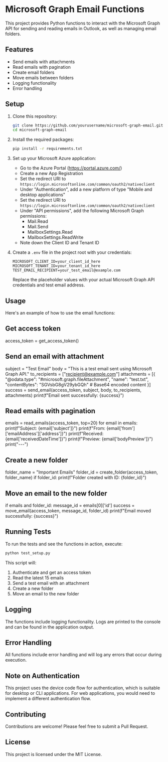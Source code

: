 # Microsoft Graph Email Functions

This project provides Python functions to interact with the Microsoft Graph API for sending and reading emails in Outlook, as well as managing email folders.

## Features

- Send emails with attachments
- Read emails with pagination
- Create email folders
- Move emails between folders
- Logging functionality
- Error handling

## Setup

1. Clone this repository:
   ```bash
   git clone https://github.com/yourusername/microsoft-graph-email.git
   cd microsoft-graph-email
   ```

2. Install the required packages:
   ```bash
   pip install -r requirements.txt
   ```

3. Set up your Microsoft Azure application:
   - Go to the Azure Portal (https://portal.azure.com/)
   - Create a new App Registration
   - Set the redirect URI to `https://login.microsoftonline.com/common/oauth2/nativeclient`
   - Under "Authentication", add a new platform of type "Mobile and desktop applications"
   - Set the redirect URI to `https://login.microsoftonline.com/common/oauth2/nativeclient`
   - Under "API permissions", add the following Microsoft Graph permissions:
     - Mail.Read
     - Mail.Send
     - MailboxSettings.Read
     - MailboxSettings.ReadWrite
   - Note down the Client ID and Tenant ID

4. Create a `.env` file in the project root with your credentials:
   ```plaintext
   MICROSOFT_CLIENT_ID=your_client_id_here
   MICROSOFT_TENANT_ID=your_tenant_id_here
   TEST_EMAIL_RECIPIENT=your_test_email@example.com
   ```

   Replace the placeholder values with your actual Microsoft Graph API credentials and test email address.

## Usage

Here's an example of how to use the email functions:

## Get access token
access_token = get_access_token()
## Send an email with attachment
subject = "Test Email"
body = "This is a test email sent using Microsoft Graph API."
to_recipients = ["recipient@example.com"]
attachments = [{
"@odata.type": "#microsoft.graph.fileAttachment",
"name": "test.txt",
"contentBytes": "SGVsbG8gV29ybGQh" # Base64 encoded content
}]
success = send_email(access_token, subject, body, to_recipients, attachments)
print(f"Email sent successfully: {success}")

## Read emails with pagination
emails = read_emails(access_token, top=20)
for email in emails:
print(f"Subject: {email['subject']}")
print(f"From: {email['from']['emailAddress']['address']}")
print(f"Received: {email['receivedDateTime']}")
print(f"Preview: {email['bodyPreview']}")
print("---")

## Create a new folder
folder_name = "Important Emails"
folder_id = create_folder(access_token, folder_name)
if folder_id:
print(f"Folder created with ID: {folder_id}")

## Move an email to the new folder
if emails and folder_id:
message_id = emails[0]['id']
success = move_email(access_token, message_id, folder_id)
print(f"Email moved successfully: {success}")


## Running Tests

To run the tests and see the functions in action, execute:

```bash
python test_setup.py
```

This script will:
1. Authenticate and get an access token
2. Read the latest 15 emails
3. Send a test email with an attachment
4. Create a new folder
5. Move an email to the new folder

## Logging

The functions include logging functionality. Logs are printed to the console and can be found in the application output.

## Error Handling

All functions include error handling and will log any errors that occur during execution.

## Note on Authentication

This project uses the device code flow for authentication, which is suitable for desktop or CLI applications. For web applications, you would need to implement a different authentication flow.

## Contributing

Contributions are welcome! Please feel free to submit a Pull Request.

## License

This project is licensed under the MIT License.